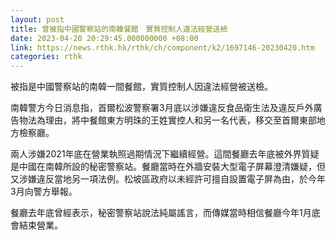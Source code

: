 ```yaml
---
layout: post
title: 曾被指中國警察站的南韓餐館　實質控制人違法經營送檢
date: 2023-04-20 20:29:45.000000000 +08:00
link: https://news.rthk.hk/rthk/ch/component/k2/1697146-20230420.htm
categories: rthk
---
```


被指是中國警察站的南韓一間餐館，實質控制人因違法經營被送檢。

南韓警方今日消息指，首爾松波警察署3月底以涉嫌違反食品衛生法及違反戶外廣告物法為理由，將中餐館東方明珠的王姓實控人和另一名代表，移交至首爾東部地方檢察廳。

兩人涉嫌2021年底在營業執照過期情況下繼續經營。這間餐廳去年底被外界質疑是中國在南韓所設的秘密警察站。餐廳當時在外牆安裝大型電子屏幕澄清嫌疑，但又涉嫌違反當地另一項法例。松坡區政府以未經許可擅自設置電子屏為由，於今年3月向警方舉報。

餐廳去年底曾經表示，秘密警察站說法純屬謠言，而傳媒當時相信餐廳今年1月底會結束營業。
